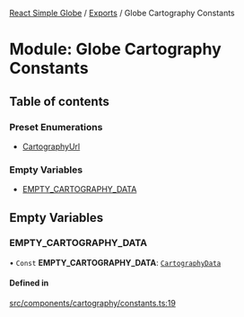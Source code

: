 [React Simple Globe](../README.md) / [Exports](../modules.md) / Globe Cartography Constants

# Module: Globe Cartography Constants

## Table of contents

### Preset Enumerations

- [CartographyUrl](../enums/Globe_Cartography_Constants.CartographyUrl.md)

### Empty Variables

- [EMPTY\_CARTOGRAPHY\_DATA](Globe_Cartography_Constants.md#empty_cartography_data)

## Empty Variables

### EMPTY\_CARTOGRAPHY\_DATA

• `Const` **EMPTY\_CARTOGRAPHY\_DATA**: [`CartographyData`](../classes/Globe_Cartography_Classes.CartographyData.md)

#### Defined in

[src/components/cartography/constants.ts:19](https://github.com/Gaushao/d3-react-globe/blob/0a8a5c1/src/components/cartography/constants.ts#L19)
